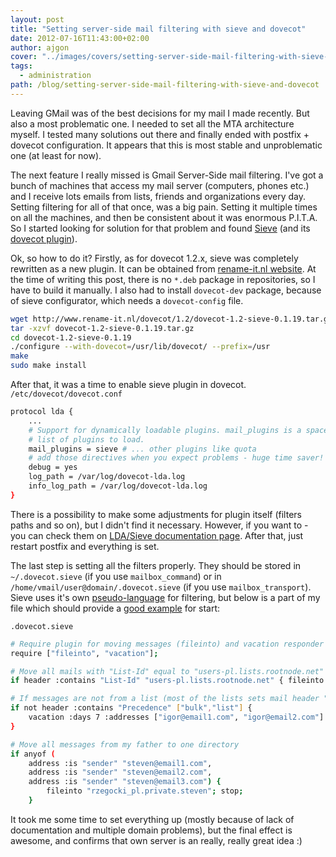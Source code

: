 ```yaml
---
layout: post
title: "Setting server-side mail filtering with sieve and dovecot"
date: 2012-07-16T11:43:00+02:00
author: ajgon
cover: "../images/covers/setting-server-side-mail-filtering-with-sieve-and-dovecot.jpg"
tags:
  - administration
path: /blog/setting-server-side-mail-filtering-with-sieve-and-dovecot
---
```


Leaving GMail was of the best decisions for my mail I made recently. But also a
most problematic one. I needed to set all the MTA architecture myself. I tested
many solutions out there and finally ended with postfix + dovecot
configuration.  It appears that this is most stable and unproblematic one (at
least for now).

<!--more-->

The next feature I really missed is Gmail Server-Side mail filtering. I've got
a bunch of machines that access my mail server (computers, phones etc.) and I
receive lots emails from lists, friends and organizations every day. Setting
filtering for all of that once, was a big pain. Setting it multiple times on
all the machines, and then be consistent about it was enormous P.I.T.A. So I
started looking for solution for that problem and found
[Sieve](https://bit.ly/2LHCioh) (and its
[dovecot plugin](https://wiki.dovecot.org/LDA/Sieve)).

Ok, so how to do it? Firstly, as for dovecot 1.2.x, sieve was completely
rewritten as a new plugin. It can be obtained from
[rename-it.nl website](https://bit.ly/2MC58eS). At the time of
writing this post, there is no `*.deb` package in repositories, so I have to
build it manually. I also had to install `dovecot-dev` package, because of
sieve configurator, which needs a `dovecot-config` file.

```bash
wget http://www.rename-it.nl/dovecot/1.2/dovecot-1.2-sieve-0.1.19.tar.gz
tar -xzvf dovecot-1.2-sieve-0.1.19.tar.gz
cd dovecot-1.2-sieve-0.1.19
./configure --with-dovecot=/usr/lib/dovecot/ --prefix=/usr
make
sudo make install
```

After that, it was a time to enable sieve plugin in dovecot.
`/etc/dovecot/dovecot.conf`
```bash
protocol lda {
    ...
    # Support for dynamically loadable plugins. mail_plugins is a space separated
    # list of plugins to load.
    mail_plugins = sieve # ... other plugins like quota
    # add those directives when you expect problems - huge time saver!
    debug = yes
    log_path = /var/log/dovecot-lda.log
    info_log_path = /var/log/dovecot-lda.log
}
```

There is a possibility to make some adjustments for plugin itself (filters
paths and so on), but I didn't find it necessary. However, if you want to - you
can check them on
[LDA/Sieve documentation page](https://wiki.dovecot.org/LDA/Sieve/Dovecot).
After that, just restart postfix and everything is set.

The last step is setting all the filters properly. They should be stored in
`~/.dovecot.sieve` (if you use `mailbox_command`) or in
`/home/vmail/user@domain/.dovecot.sieve` (if you use `mailbox_transport`).
Sieve uses it's own [pseudo-language](https://www.ietf.org/rfc/rfc5228.txt) for
filtering, but below is a part of my file which should provide a
[good example](https://wiki.dovecot.org/LDA/Sieve/) for start:

`.dovecot.sieve`
```bash
# Require plugin for moving messages (fileinto) and vacation responder (vacation)
require ["fileinto", "vacation"];

# Move all mails with "List-Id" equal to "users-pl.lists.rootnode.net" to rzegocki_pl/lists IMAP directory
if header :contains "List-Id" "users-pl.lists.rootnode.net" { fileinto "rzegocki_pl.lists"; stop; }

# If messages are not from a list (most of the lists sets mail header "Precedence" either to "list" or "bulk") then send a vacation email
if not header :contains "Precedence" ["bulk","list"] {
    vacation :days 7 :addresses ["igor@email1.com", "igor@email2.com"] :subject "Vacation 15.07 - 22.07" " ..... "
}

# Move all messages from my father to one directory
if anyof (
    address :is "sender" "steven@email1.com",
    address :is "sender" "steven@email2.com",
    address :is "sender" "steven@email3.com") {
        fileinto "rzegocki_pl.private.steven"; stop;
    }
```
It took me some time to set everything up (mostly because of lack of
documentation and multiple domain problems), but the final effect is awesome,
and confirms that own server is an really, really great idea :)
